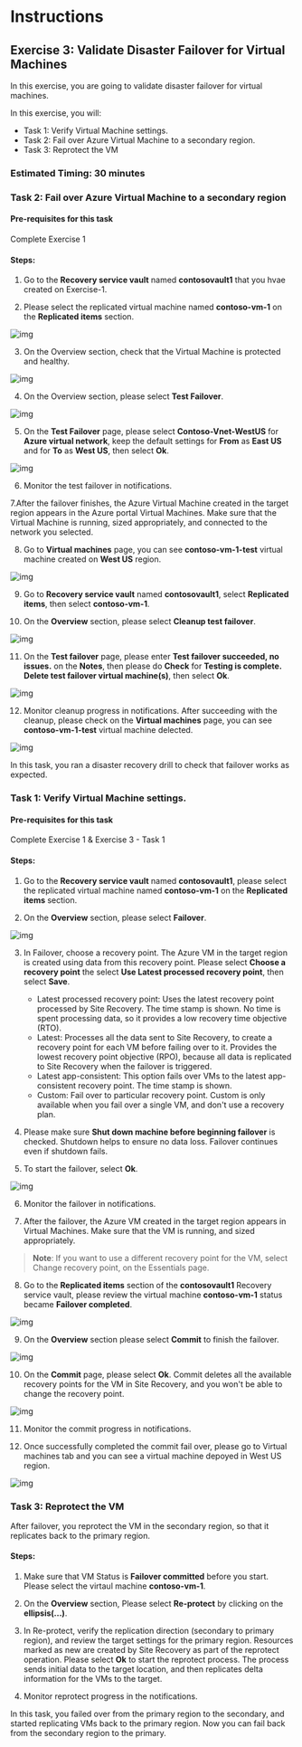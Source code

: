 # Instructions

## Exercise 3: Validate Disaster Failover for Virtual Machines

In this exercise, you are going to validate disaster failover for virtual machines. 

In this exercise, you will:

+ Task 1: Verify Virtual Machine settings.
+ Task 2: Fail over Azure Virtual Machine to a secondary region.
+ Task 3: Reprotect the VM


### Estimated Timing: 30 minutes

### Task 2: Fail over Azure Virtual Machine to a secondary region





#### Pre-requisites for this task

Complete Exercise 1

#### Steps:

1. Go to the **Recovery service vault** named **contosovault1** that you hvae created on Exercise-1.

2. Please select the replicated virtual machine named **contoso-vm-1** on the **Replicated items** section.

![img](../media/ver1.png)

3. On the Overview section, check that the Virtual Machine is protected and healthy.

![img](../media/ver2.png)

4. On the Overview section, please select **Test Failover**.

![img](../media/ver3.png)

5. On the **Test Failover** page, please select **Contoso-Vnet-WestUS** for **Azure virtual network**, keep the default settings for **From** as **East US** and for **To** as **West US**, then select **Ok**.

![img](../media/ver4.png)

6. Monitor the test failover in notifications.

7.After the failover finishes, the Azure Virtual Machine created in the target region appears in the Azure portal Virtual Machines. Make sure that the Virtual Machine is running, sized appropriately, and connected to the network you selected.

8. Go to **Virtual machines** page, you can see **contoso-vm-1-test** virtual machine created on **West US** region. 

![img](../media/ver5.png)

9. Go to **Recovery service vault** named **contosovault1**, select **Replicated items**, then select **contoso-vm-1**.

10. On the **Overview** section, please select **Cleanup test failover**.

![img](../media/ver6.png)

11. On the **Test failover** page, please enter **Test failover succeeded, no issues.** on the **Notes**, then please do **Check** for **Testing is complete. Delete test failover virtual machine(s)**, then select **Ok**.

![img](../media/ver8.png)

12. Monitor cleanup progress in notifications. After succeeding with the cleanup, please check on the **Virtual machines** page, you can see **contoso-vm-1-test** virtual machine delected. 

![img](../media/ver7.png)

In this task, you ran a disaster recovery drill to check that failover works as expected. 

### Task 1: Verify Virtual Machine settings.


#### Pre-requisites for this task

Complete Exercise 1 & Exercise 3 - Task 1

#### Steps:

1. Go to the **Recovery service vault** named **contosovault1**, please select the replicated virtual machine named **contoso-vm-1** on the **Replicated items** section.

2. On the **Overview** section, please select **Failover**.

![img](../media/fa1.png)

3. In Failover, choose a recovery point. The Azure VM in the target region is created using data from this recovery point. Please select **Choose a recovery point** the select **Use Latest processed recovery point**, then select **Save**.

    - Latest processed recovery point: Uses the latest recovery point processed by Site Recovery. The time stamp is shown. No time is spent processing data, so it  provides a low recovery time objective (RTO).
    - Latest: Processes all the data sent to Site Recovery, to create a recovery point for each VM before failing over to it. Provides the lowest recovery point objective (RPO), because all data is replicated to Site Recovery when the failover is triggered.
    - Latest app-consistent: This option fails over VMs to the latest app-consistent recovery point. The time stamp is shown.
    - Custom: Fail over to particular recovery point. Custom is only available when you fail over a single VM, and don't use a recovery plan.

4. Please make sure **Shut down machine before beginning failover** is checked. Shutdown helps to ensure no data loss. Failover continues even if shutdown fails.

5. To start the failover, select **Ok**.

![img](../media/fa2.png)

6. Monitor the failover in notifications.

7. After the failover, the Azure VM created in the target region appears in Virtual Machines. Make sure that the VM is running, and sized appropriately. 

  >**Note**: If you want to use a different recovery point for the VM, select Change recovery point, on the Essentials page.
  
8. Go to the **Replicated items** section of the **contosovault1** Recovery service vault, please review the virtual machine **contoso-vm-1** status became **Failover completed**.

![img](../media/fa3.png)

9. On the **Overview** section please select **Commit** to finish the failover.

![img](../media/fa4.png)

10. On the **Commit** page, please select **Ok**. Commit deletes all the available recovery points for the VM in Site Recovery, and you won't be able to change the recovery point.

![img](../media/fa5.png)

11. Monitor the commit progress in notifications.

12. Once successfully completed the commit fail over, please go to Virtual machines tab and you can see a virtual machine depoyed in West US region.

![img](../media/fa6.png)


### Task 3: Reprotect the VM

After failover, you reprotect the VM in the secondary region, so that it replicates back to the primary region.



#### Steps:

1. Make sure that VM Status is **Failover committed** before you start. Please select the virtaul machine **contoso-vm-1**.


2. On the **Overview** section, Please select **Re-protect** by clicking on the **ellipsis(...)**.


3. In Re-protect, verify the replication direction (secondary to primary region), and review the target settings for the primary region. Resources marked as new are created by Site Recovery as part of the reprotect operation. Please select **Ok** to start the reprotect process. The process sends initial data to the target location, and then replicates delta information for the VMs to the target.



4. Monitor reprotect progress in the notifications.


In this task, you failed over from the primary region to the secondary, and started replicating VMs back to the primary region. Now you can fail back from the secondary region to the primary.





